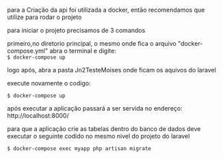 <p> para a Criação da api foi utilizada a docker, então recomendamos que utilize para rodar o projeto</p>
<p> para iniciar o projeto precisamos de 3 comandos </p>
<p>primeiro,no diretorio principal, o mesmo onde fica o arquivo "docker-compose.yml" abra o terminal e digite:<br>
<code>$ docker-compose up</code>
<p>logo após, abra a pasta Jn2TesteMoises onde ficam os aquivos do laravel</p>
<p> execute novamente o codigo:</p>
<code>$ docker-compose up</code>
<p>após executar a aplicação passará a ser servida no endereço:</> http://localhost:8000/ </p>
<p> para que a aplicação crie as tabelas dentro do banco de dados deve executar o seguinte codido no mesmo nivel do projeto do laravel</p>
<code>$ docker-compose exec myapp php artisan migrate</code>
